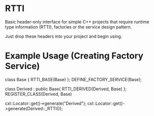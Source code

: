 # RTTI
Basic header-only interface for simple C++ projects that require runtime type information (RTTI), factories or the service design pattern.

Just drop these headers into your project and begin using.



# Example Usage (Creating Factory Service)


class Base {
     RTTI_BASE(Base)
};
DEFINE_FACTORY_SERVICE(Base);


class Derived : public Base{
    RTTI_DERIVED(Derived, Base)
};
REGISTER_CLASS(Derived, Base)


cxl::Locator::get<BaseFactoryService>()->generate("Derived");
cxl::Locator::get<BaseFactoryService>()->generate(Derived::_RTTI());
